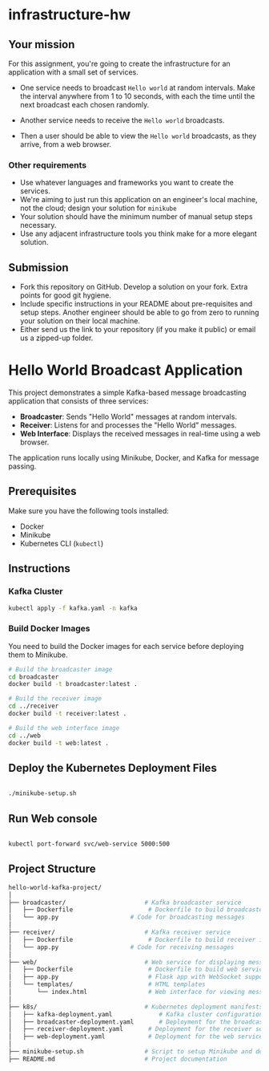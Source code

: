 # infrastructure-hw

## Your mission

For this assignment, you're going to create the infrastructure for an application with a small set of services.

- One service needs to broadcast `Hello world` at random intervals. Make the interval anywhere from 1 to 10 seconds, with each the time until the next broadcast each chosen randomly.

- Another service needs to receive the `Hello world` broadcasts.

- Then a user should be able to view the `Hello world` broadcasts, as they arrive, from a web browser.

### Other requirements

- Use whatever languages and frameworks you want to create the services.
- We're aiming to just run this application on an engineer's local machine, not the cloud; design your solution for `minikube`
- Your solution should have the minimum number of manual setup steps necessary.
- Use any adjacent infrastructure tools you think make for a more elegant solution.

## Submission

- Fork this repository on GitHub. Develop a solution on your fork. Extra points for good git hygiene.
- Include specific instructions in your README about pre-requisites and setup steps. Another engineer should be able to go from zero to running your solution on their local machine.
- Either send us the link to your repository (if you make it public) or email us a zipped-up folder.


# Hello World Broadcast Application

This project demonstrates a simple Kafka-based message broadcasting application that consists of three services:
- **Broadcaster**: Sends "Hello World" messages at random intervals.
- **Receiver**: Listens for and processes the "Hello World" messages.
- **Web Interface**: Displays the received messages in real-time using a web browser.

The application runs locally using Minikube, Docker, and Kafka for message passing.

## Prerequisites

Make sure you have the following tools installed:
- Docker
- Minikube
- Kubernetes CLI (`kubectl`)

## Instructions


### Kafka Cluster

```bash
kubectl apply -f kafka.yaml -n kafka
```


### Build Docker Images

You need to build the Docker images for each service before deploying them to Minikube.

```bash
# Build the broadcaster image
cd broadcaster
docker build -t broadcaster:latest .

# Build the receiver image
cd ../receiver
docker build -t receiver:latest .

# Build the web interface image
cd ../web
docker build -t web:latest .
```


## Deploy the Kubernetes Deployment Files

```bash

./minikube-setup.sh
```

## Run Web console

```bash

kubectl port-forward svc/web-service 5000:500
```


## Project Structure

```bash
hello-world-kafka-project/
│
├── broadcaster/                      # Kafka broadcaster service
│   ├── Dockerfile                     # Dockerfile to build broadcaster image
│   └── app.py                    # Code for broadcasting messages
│
├── receiver/                         # Kafka receiver service
│   ├── Dockerfile                     # Dockerfile to build receiver image
│   └── app.py                    # Code for receiving messages
│
├── web/                              # Web service for displaying messages
│   ├── Dockerfile                     # Dockerfile to build web service image
│   ├── app.py                         # Flask app with WebSocket support
│   └── templates/                     # HTML templates
│       └── index.html                 # Web interface for viewing messages
│
├── k8s/                              # Kubernetes deployment manifests
│   ├── kafka-deployment.yaml             # Kafka cluster configuration (Strimzi)
│   ├── broadcaster-deployment.yaml       # Deployment for the broadcaster service
│   ├── receiver-deployment.yaml       # Deployment for the receiver service
│   ├── web-deployment.yaml            # Deployment for the web service
│
├── minikube-setup.sh                 # Script to setup Minikube and deploy services
├── README.md                         # Project documentation
```
